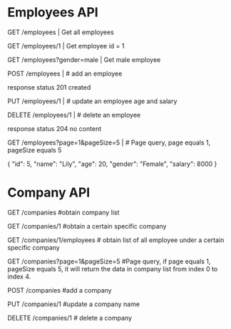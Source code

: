 # Employees API

GET /employees | Get all employees

GET /employees/1 | Get employee id = 1

GET /employees?gender=male | Get male employee

POST /employees | # add an employee

response status 201 created

PUT /employees/1 | # update an employee age and salary

DELETE /employees/1 | # delete an employee

response status 204 no content

GET /employees?page=1&pageSize=5 | # Page query, page equals 1, pageSize equals 5

{
"id": 5,
"name": "Lily",
"age": 20,
"gender": "Female",
"salary": 8000
}

# Company API
GET       /companies    #obtain company list

GET       /companies/1  #obtain a certain specific company

GET       /companies/1/employees  # obtain list of all employee under a certain specific company

GET       /companies?page=1&pageSize=5  #Page query, if page equals 1, pageSize equals 5, it will return the data in company list from index 0 to index 4.

POST      /companies    #add a company

PUT       /companies/1  #update a company name

DELETE    /companies/1  # delete a company
